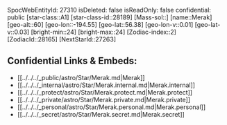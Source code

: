 ﻿---
location: [56.38,-194.55,60]
type: Station
tags:
- astro/Star

---
SpocWebEntityId: 27310
isDeleted: false
isReadOnly: false
confidential: public
[star-class::A1]
[star-class-id::28189]
[Mass-sol::]
[name::Merak]
[geo-alt::60]
[geo-lon::-194.55]
[geo-lat::56.38]
[geo-lon-v::0.01]
[geo-lat-v::0.03]
[bright-min::24]
[bright-max::24]
[Zodiac-index::2]
[ZodiacId::28165]
[NextStarId::27263]



## Confidential Links & Embeds: 
- [[../../../_public/astro/Star/Merak.md|Merak]] 
- [[../../../_internal/astro/Star/Merak.internal.md|Merak.internal]] 
- [[../../../_protect/astro/Star/Merak.protect.md|Merak.protect]] 
- [[../../../_private/astro/Star/Merak.private.md|Merak.private]] 
- [[../../../_personal/astro/Star/Merak.personal.md|Merak.personal]] 
- [[../../../_secret/astro/Star/Merak.secret.md|Merak.secret]] 
